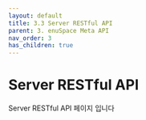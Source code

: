 ```yaml
---
layout: default
title: 3.3 Server RESTful API
parent: 3. enuSpace Meta API
nav_order: 3
has_children: true
---
```


# Server RESTful API

Server RESTful API 페이지 입니다